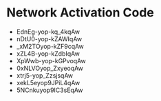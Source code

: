 # Network Activation Code
* EdnEg-yop-kq_4kqAw
* nDtU0-yop-kZAWIqAw
* _xM2TOyop-kZF9cqAw
* xZL4B-yop-kZdbIqAw
* XpWwb-yop-kGPvoqAw
* 0xNLVOyop_ZxyeoqAw
* xtrj5-yop_ZzsjsqAw
* xekL5eyop9JPiL4qAw
* 5NCnkuyop9IC3sEqAw